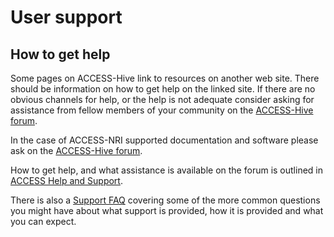 #  User support 

## How to get help

Some pages on ACCESS-Hive link to resources on another web site. There should be information on how to get help on the linked site. If there are no obvious channels for help, or the help is not adequate consider asking for assistance from fellow members of your community on the [ACCESS-Hive forum][access-hive-forum]. 

In the case of ACCESS-NRI supported documentation and software please ask on the [ACCESS-Hive forum][access-hive-forum]. 

How to get help, and what assistance is available on the forum is outlined in [ACCESS Help and Support](https://forum.access-hive.org.au/t/access-help-and-support/908).

There is also a [Support FAQ](https://forum.access-hive.org.au/t/support-faq-frequently-asked-questions/1021) covering some of the more common questions you might have about what support is provided, how it is provided and what you can expect. 

[contact]: contact.md
[nci-web]: https://www.nci.org.au
[access-hive-forum]: https://forum.access-hive.org.au